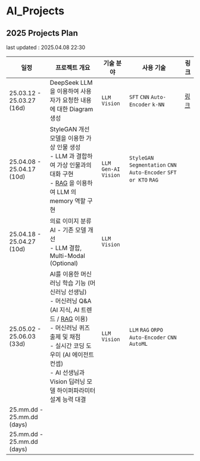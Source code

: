# AI_Projects

## 2025 Projects Plan

last updated : 2025.04.08 22:30

| 일정                         | 프로젝트 개요                                                                                                                                                                                                                                                                             | 기술 분야                               | 사용 기술                                                                                     | 링크                            |
|----------------------------|-------------------------------------------------------------------------------------------------------------------------------------------------------------------------------------------------------------------------------------------------------------------------------------|-------------------------------------|-------------------------------------------------------------------------------------------|-------------------------------|
| 25.03.12 - 25.03.27 (16d)  | DeepSeek LLM 을 이용하여 사용자가 요청한 내용에 대한 Diagram 생성                                                                                                                                                                                                                                      | ```LLM``` ```Vision```              | ```SFT``` ```CNN``` ```Auto-Encoder``` ```k-NN```                                         | [링크](2025_03_12_DeepSeek_LLM) |
| 25.04.08 - 25.04.17 (10d)  | StyleGAN 개선 모델을 이용한 가상 인물 생성<br>- LLM 과 결합하여 가상 인물과의 대화 구현<br>- [RAG](https://github.com/WannaBeSuperteur/AI-study/blob/main/AI%20Basics/LLM%20Basics/LLM_%EA%B8%B0%EC%B4%88_RAG.md) 을 이용하여 LLM 의 memory 역할 구현                                                                      | ```LLM``` ```Gen-AI``` ```Vision``` | ```StyleGAN``` ```Segmentation``` ```CNN``` ```Auto-Encoder``` ```SFT or KTO``` ```RAG``` |                               |
| 25.04.18 - 25.04.27 (10d)  | 의료 이미지 분류 AI - 기존 모델 개선<br>- LLM 결합, Multi-Modal (Optional)                                                                                                                                                                                                                         | ```LLM``` ```Vision```              |                                                                                           |                               |
| 25.05.02 - 25.06.03 (33d)  | AI를 이용한 머신러닝 학습 기능 (머신러닝 선생님)<br>- 머신러닝 Q&A (AI 지식, AI 트렌드 / [RAG](https://github.com/WannaBeSuperteur/AI-study/blob/main/AI%20Basics/LLM%20Basics/LLM_%EA%B8%B0%EC%B4%88_RAG.md) 이용)<br>- 머신러닝 퀴즈 출제 및 채점<br>- 실시간 코딩 도우미 (AI 에이전트 컨셉)<br>- AI 선생님과 Vision 딥러닝 모델 하이퍼파라미터 설계 능력 대결 | ```LLM``` ```Vision```              | ```LLM``` ```RAG``` ```ORPO``` ```Auto-Encoder``` ```CNN``` ```AutoML```                  |                               |
| 25.mm.dd - 25.mm.dd (days) |                                                                                                                                                                                                                                                                                     |                                     |                                                                                           |                               |
| 25.mm.dd - 25.mm.dd (days) |                                                                                                                                                                                                                                                                                     |                                     |                                                                                           |                               |
